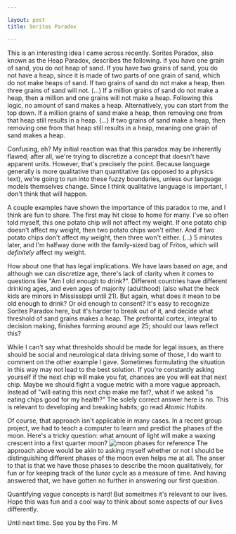 ```yaml
---

layout: post
title: Sorites Paradox

---
```


This is an interesting idea I came across recently. Sorites Paradox, also known as the Heap Paradox, describes the following. If you have one grain of sand, you do not heap of sand. If you have two grains of sand, you do not have a heap, since it is made of two parts of one grain of sand, which do not make heaps of sand. If two grains of sand do not make a heap, then three grains of sand will not. (...) If a million grains of sand do not make a heap, then a million and one grains will not make a heap. Following this logic, no amount of sand makes a heap. Alternatively, you can start from the top down. If a million grains of sand make a heap, then removing one from that heap still results in a heap. (...) If two grains of sand make a heap, then removing one from that heap still results in a heap, meaning one grain of sand makes a heap.

Confusing, eh? My initial reaction was that this paradox may be inherently flawed; after all, we're trying to discretize a concept that doesn't have apparent units. However, that's precisely the point. Because language generally is more qualitative than quantitative (as opposed to a physics text), we're going to run into these fuzzy boundaries, unless our language models themselves change. Since I think qualitative language is important, I don't think that will happen.

A couple examples have shown the importance of this paradox to me, and I think are fun to share. The first may hit close to home for many. I've so often told myself, this one potato chip will not affect my weight. If one potato chip doesn't affect my weight, then two potato chips won't either. And if two potato chips don't affect my weight, then three won't either. (...) 5 minutes later, and I'm halfway done with the family-sized bag of Fritos, which will *definitely* affect my weight.

How about one that has legal implications. We have laws based on age, and although we can discretize age, there's lack of clarity when it comes to questions like "Am I old enough to drink?". Different countries have different drinking ages, and even ages of majority (adulthood) (also what the heck kids are minors in Mississippi until 21). But again, what does it mean to be old enough to drink? Or old enough to consent? It's easy to recognize Sorites Paradox here, but it's harder to break out of it, and decide what threshold of sand grains makes a heap. The prefrontal cortex, integral to decision making, finishes forming around age 25; should our laws reflect this? 

While I can't say what thresholds should be made for legal issues, as there should be social and neurological data driving some of those, I do want to comment on the other example I gave. Sometimes formulating the situation in this way may not lead to the best solution. If you're constantly asking yourself if the next chip will make you fat, chances are you will eat that next chip. Maybe we should fight a vague metric with a more vague approach. Instead of "will eating this next chip make me fat?, what if we asked "is eating chips good for my health?" The solely correct answer here is no. This is relevant to developing and breaking habits; go read _Atomic Habits_.

Of course, that approach isn't applicable in many cases. In a recent group project, we had to teach a computer to learn and predict the phases of the moon. Here's a tricky question: what amount of light will make a waxing crescent into a first quarter moon? ![moon phases for reference](https://c.tadst.com/gfx/600x337/moon-phases-explained.png?1) The approach above would be akin to asking myself whether or not I should be distinguishing different phases of the moon even helps me at all. The anser to that is that we have those phases to describe the moon qualitatively, for fun or for keeping track of the lunar cycle as a measure of time. And having answered that, we have gotten no further in answering our first question.

Quantifying vague concepts is hard! But someitmes it's relevant to our lives. Hope this was fun and a cool way to think about some aspects of our lives differently.

Until next time.
See you by the Fire.
M

